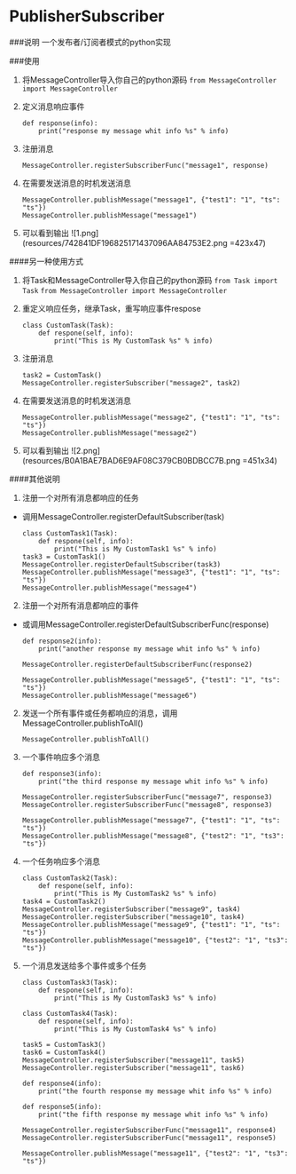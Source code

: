 # PublisherSubscriber
###说明
一个发布者/订阅者模式的python实现

###使用
1. 将MessageController导入你自己的python源码
  `from MessageController import MessageController`

2. 定义消息响应事件
    ```
    def response(info):
        print("response my message whit info %s" % info)
    ```
  
3. 注册消息
    ```
    MessageController.registerSubscriberFunc("message1", response)
    ```
  
4. 在需要发送消息的时机发送消息
    ```
    MessageController.publishMessage("message1", {"test1": "1", "ts": "ts"})
    MessageController.publishMessage("message1")
    ```
  
5. 可以看到输出
![1.png](resources/742841DF196825171437096AA84753E2.png =423x47)

####另一种使用方式
1. 将Task和MessageController导入你自己的python源码
  `from Task import Task`
  `from MessageController import MessageController`

2. 重定义响应任务，继承Task，重写响应事件respose
    ```
    class CustomTask(Task):
        def respone(self, info):
            print("This is My CustomTask %s" % info)
    ```
3. 注册消息
    ```
    task2 = CustomTask()
    MessageController.registerSubscriber("message2", task2)
    ```
4. 在需要发送消息的时机发送消息
    ```
    MessageController.publishMessage("message2", {"test1": "1", "ts": "ts"})
    MessageController.publishMessage("message2")
    ```
5. 可以看到输出
![2.png](resources/B0A1BAE7BAD6E9AF08C379CB0BDBCC7B.png =451x34)

####其他说明
1. 注册一个对所有消息都响应的任务
* 调用MessageController.registerDefaultSubscriber(task)
    ```
    class CustomTask1(Task):
        def respone(self, info):
            print("This is My CustomTask1 %s" % info)
    task3 = CustomTask1()
    MessageController.registerDefaultSubscriber(task3)
    MessageController.publishMessage("message3", {"test1": "1", "ts": "ts"})
    MessageController.publishMessage("message4")
    ```
2. 注册一个对所有消息都响应的事件
* 或调用MessageController.registerDefaultSubscriberFunc(response)
    
    ```
    def response2(info):
        print("another response my message whit info %s" % info)

    MessageController.registerDefaultSubscriberFunc(response2)

    MessageController.publishMessage("message5", {"test1": "1", "ts": "ts"})
    MessageController.publishMessage("message6")
    ```
2. 发送一个所有事件或任务都响应的消息，调用MessageController.publishToAll()
    ```
    MessageController.publishToAll()
    ```
3. 一个事件响应多个消息
    ```
    def response3(info):
        print("the third response my message whit info %s" % info)

    MessageController.registerSubscriberFunc("message7", response3)
    MessageController.registerSubscriberFunc("message8", response3)

    MessageController.publishMessage("message7", {"test1": "1", "ts": "ts"})
    MessageController.publishMessage("message8", {"test2": "1", "ts3": "ts"})
    ```
4. 一个任务响应多个消息
    ```
    class CustomTask2(Task):
        def respone(self, info):
            print("This is My CustomTask2 %s" % info)
    task4 = CustomTask2()
    MessageController.registerSubscriber("message9", task4)
    MessageController.registerSubscriber("message10", task4)
    MessageController.publishMessage("message9", {"test1": "1", "ts": "ts"})
    MessageController.publishMessage("message10", {"test2": "1", "ts3": "ts"})
    ```

5. 一个消息发送给多个事件或多个任务
    ```
    class CustomTask3(Task):
        def respone(self, info):
            print("This is My CustomTask3 %s" % info)

    class CustomTask4(Task):
        def respone(self, info):
            print("This is My CustomTask4 %s" % info)

    task5 = CustomTask3()
    task6 = CustomTask4()
    MessageController.registerSubscriber("message11", task5)
    MessageController.registerSubscriber("message11", task6)

    def response4(info):
        print("the fourth response my message whit info %s" % info)

    def response5(info):
        print("the fifth response my message whit info %s" % info)

    MessageController.registerSubscriberFunc("message11", response4)
    MessageController.registerSubscriberFunc("message11", response5)

    MessageController.publishMessage("message11", {"test2": "1", "ts3": "ts"})
    ```